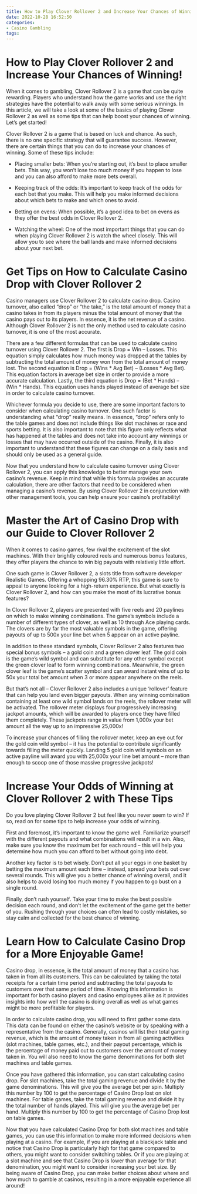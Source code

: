 ```yaml
---
title: How to Play Clover Rollover 2 and Increase Your Chances of Winning!
date: 2022-10-28 16:52:50
categories:
- Casino Gambling
tags:
---
```



#  How to Play Clover Rollover 2 and Increase Your Chances of Winning!

When it comes to gambling, Clover Rollover 2 is a game that can be quite rewarding. Players who understand how the game works and use the right strategies have the potential to walk away with some serious winnings. In this article, we will take a look at some of the basics of playing Clover Rollover 2 as well as some tips that can help boost your chances of winning. Let’s get started!

Clover Rollover 2 is a game that is based on luck and chance. As such, there is no one specific strategy that will guarantee success. However, there are certain things that you can do to increase your chances of winning. Some of these tips include:

- Placing smaller bets: When you’re starting out, it’s best to place smaller bets. This way, you won’t lose too much money if you happen to lose and you can also afford to make more bets overall.

- Keeping track of the odds: It’s important to keep track of the odds for each bet that you make. This will help you make informed decisions about which bets to make and which ones to avoid.

- Betting on evens: When possible, it’s a good idea to bet on evens as they offer the best odds in Clover Rollover 2.

- Watching the wheel: One of the most important things that you can do when playing Clover Rollover 2 is watch the wheel closely. This will allow you to see where the ball lands and make informed decisions about your next bet.

#  Get Tips on How to Calculate Casino Drop with Clover Rollover 2

Casino managers use Clover Rollover 2 to calculate casino drop. Casino turnover, also called “drop” or “the take,” is the total amount of money that a casino takes in from its players minus the total amount of money that the casino pays out to its players. In essence, it is the net revenue of a casino. Although Clover Rollover 2 is not the only method used to calculate casino turnover, it is one of the most accurate.

There are a few different formulas that can be used to calculate casino turnover using Clover Rollover 2. The first is Drop = Win – Losses. This equation simply calculates how much money was dropped at the tables by subtracting the total amount of money won from the total amount of money lost. The second equation is Drop = (Wins * Avg Bet) – (Losses * Avg Bet). This equation factors in average bet size in order to provide a more accurate calculation. Lastly, the third equation is Drop = (Bet * Hands) – (Win * Hands). This equation uses hands played instead of average bet size in order to calculate casino turnover.

Whichever formula you decide to use, there are some important factors to consider when calculating casino turnover. One such factor is understanding what “drop” really means. In essence, “drop” refers only to the table games and does not include things like slot machines or race and sports betting. It is also important to note that this figure only reflects what has happened at the tables and does not take into account any winnings or losses that may have occurred outside of the casino. Finally, it is also important to understand that these figures can change on a daily basis and should only be used as a general guide.

Now that you understand how to calculate casino turnover using Clover Rollover 2, you can apply this knowledge to better manage your own casino’s revenue. Keep in mind that while this formula provides an accurate calculation, there are other factors that need to be considered when managing a casino’s revenue. By using Clover Rollover 2 in conjunction with other management tools, you can help ensure your casino’s profitability!

#  Master the Art of Casino Drop with our Guide to Clover Rollover 2

When it comes to casino games, few rival the excitement of the slot machines. With their brightly coloured reels and numerous bonus features, they offer players the chance to win big payouts with relatively little effort.

One such game is Clover Rollover 2, a slots title from software developer Realistic Games. Offering a whopping 96.30% RTP, this game is sure to appeal to anyone looking for a high-return experience. But what exactly is Clover Rollover 2, and how can you make the most of its lucrative bonus features?

In Clover Rollover 2, players are presented with five reels and 20 paylines on which to make winning combinations. The game’s symbols include a number of different types of clover, as well as 10 through Ace playing cards. The clovers are by far the most valuable symbols in the game, offering payouts of up to 500x your line bet when 5 appear on an active payline.

In addition to these standard symbols, Clover Rollover 2 also features two special bonus symbols – a gold coin and a green clover leaf. The gold coin is the game’s wild symbol and can substitute for any other symbol except the green clover leaf to form winning combinations. Meanwhile, the green clover leaf is the game’s scatter symbol and can award instant wins of up to 50x your total bet amount when 3 or more appear anywhere on the reels.

But that’s not all – Clover Rollover 2 also includes a unique ‘rollover’ feature that can help you land even bigger payouts. When any winning combination containing at least one wild symbol lands on the reels, the rollover meter will be activated. The rollover meter displays four progressively increasing jackpot amounts, which will be awarded to players once they have filled them completely. These jackpots range in value from 1,000x your bet amount all the way up to an impressive 25,000x!

To increase your chances of filling the rollover meter, keep an eye out for the gold coin wild symbol – it has the potential to contribute significantly towards filling the meter quickly. Landing 5 gold coin wild symbols on an active payline will award you with 25,000x your line bet amount – more than enough to scoop one of those massive progressive jackpots!

#  Increase Your Odds of Winning at Clover Rollover 2 with These Tips

Do you love playing Clover Rollover 2 but feel like you never seem to win? If so, read on for some tips to help increase your odds of winning.

First and foremost, it’s important to know the game well. Familiarize yourself with the different payouts and what combinations will result in a win. Also, make sure you know the maximum bet for each round – this will help you determine how much you can afford to bet without going into debt.

Another key factor is to bet wisely. Don’t put all your eggs in one basket by betting the maximum amount each time – instead, spread your bets out over several rounds. This will give you a better chance of winning overall, and it also helps to avoid losing too much money if you happen to go bust on a single round.

Finally, don’t rush yourself. Take your time to make the best possible decision each round, and don’t let the excitement of the game get the better of you. Rushing through your choices can often lead to costly mistakes, so stay calm and collected for the best chance of winning.

#  Learn How to Calculate Casino Drop for a More Enjoyable Game!

Casino drop, in essence, is the total amount of money that a casino has taken in from all its customers. This can be calculated by taking the total receipts for a certain time period and subtracting the total payouts to customers over that same period of time. Knowing this information is important for both casino players and casino employees alike as it provides insights into how well the casino is doing overall as well as what games might be more profitable for players.

In order to calculate casino drop, you will need to first gather some data. This data can be found on either the casino’s website or by speaking with a representative from the casino. Generally, casinos will list their total gaming revenue, which is the amount of money taken in from all gaming activities (slot machines, table games, etc.), and their payout percentage, which is the percentage of money paid out to customers over the amount of money taken in. You will also need to know the game denominations for both slot machines and table games.

Once you have gathered this information, you can start calculating casino drop. For slot machines, take the total gaming revenue and divide it by the game denominations. This will give you the average bet per spin. Multiply this number by 100 to get the percentage of Casino Drop lost on slot machines. For table games, take the total gaming revenue and divide it by the total number of hands played. This will give you the average bet per hand. Multiply this number by 100 to get the percentage of Casino Drop lost on table games.

Now that you have calculated Casino Drop for both slot machines and table games, you can use this information to make more informed decisions when playing at a casino. For example, if you are playing at a blackjack table and notice that Casino Drop is particularly high for that game compared to others, you might want to consider switching tables. Or if you are playing at a slot machine and see that Casino Drop is lower than average for that denomination, you might want to consider increasing your bet size. By being aware of Casino Drop, you can make better choices about where and how much to gamble at casinos, resulting in a more enjoyable experience all around!